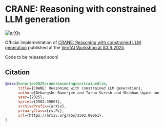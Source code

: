 # CRANE: Reasoning with constrained LLM generation
[![arXiv](https://img.shields.io/badge/arXiv-2502.09061-red.svg)](https://arxiv.org/abs/2502.09061)

Official Implementation of [CRANE: Reasoning with constrained LLM generation](https://arxiv.org/abs/2502.09061) published at the [VerifAI Workshop at ICLR 2025](https://verifai-workshop.github.io/).

Code to be released soon!


## Citation

```bibtex
@misc{banerjee2025cranereasoningconstrainedllm,
      title={CRANE: Reasoning with constrained LLM generation}, 
      author={Debangshu Banerjee and Tarun Suresh and Shubham Ugare and Sasa Misailovic and Gagandeep Singh},
      year={2025},
      eprint={2502.09061},
      archivePrefix={arXiv},
      primaryClass={cs.PL},
      url={https://arxiv.org/abs/2502.09061}, 
}
```
